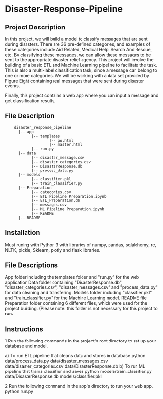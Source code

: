 # Disaster-Response-Pipeline
## Project Description
In this project, we will build a model to classify messages that are sent during disasters. There are 36 pre-defined categories, and examples of these categories include Aid Related, Medical Help, Search And Rescue, etc. By classifying these messages, we can allow these messages to be sent to the appropriate disaster relief agency. This project will involve the building of a basic ETL and Machine Learning pipeline to facilitate the task. This is also a multi-label classification task, since a message can belong to one or more categories. We will be working with a data set provided by Figure Eight containing real messages that were sent during disaster events.

Finally, this project contains a web app where you can input a message and get classification results.

## File Description
        disaster_response_pipeline
          |-- app
                |-- templates
                        |-- go.html
                        |-- master.html
                |-- run.py
          |-- data
                |-- disaster_message.csv
                |-- disaster_categories.csv
                |-- DisasterResponse.db
                |-- process_data.py
          |-- models
                |-- classifier.pkl
                |-- train_classifier.py
          |-- Preparation
                |-- categories.csv
                |-- ETL Pipeline Preparation.ipynb
                |-- ETL_Preparation.db
                |-- messages.csv
                |-- ML Pipeline Preparation.ipynb
                |-- README
          |-- README

## Installation
Must runing with Python 3 with libraries of numpy, pandas, sqlalchemy, re, NLTK, pickle, Sklearn, plotly and flask libraries.

## File Descriptions
App folder including the templates folder and "run.py" for the web application
Data folder containing "DisasterResponse.db", "disaster_categories.csv", "disaster_messages.csv" and "process_data.py" for data cleaning and transfering.
Models folder including "classifier.pkl" and "train_classifier.py" for the Machine Learning model.
README file
Preparation folder containing 6 different files, which were used for the project building. (Please note: this folder is not necessary for this project to run.

## Instructions

1 Run the following commands in the project's root directory to set up your database and model.

a) To run ETL pipeline that cleans data and stores in database python data/process_data.py data/disaster_messages.csv data/disaster_categories.csv data/DisasterResponse.db
b) To run ML pipeline that trains classifier and saves python models/train_classifier.py data/DisasterResponse.db models/classifier.pkl

2 Run the following command in the app's directory to run your web app. python run.py

          
